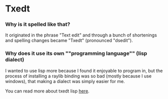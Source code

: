 # Txedt

### Why is it spelled like that?

It originated in the phrase "Text edit" and through a bunch of
shortenings and spelling changes became "Txedt" (pronounced "dsedit").

### Why does it use its own ""programming language"" (lisp dialect)

I wanted to use lisp more because I found it enjoyable to program
in, but the process of installing a raylib binding was so bad (mostly 
because I use windows), that making a dialect was simply easier for me.

You can read more about txedt lisp [here](tx-doc/home.md).
